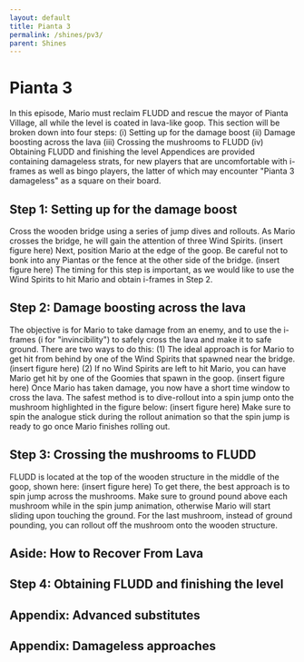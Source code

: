 ```yaml
---
layout: default 
title: Pianta 3
permalink: /shines/pv3/
parent: Shines
---
```

# Pianta 3
In this episode, Mario must reclaim FLUDD and rescue the mayor of Pianta Village, all while the level is coated in lava-like goop. This section will be broken down into four steps:
(i) Setting up for the damage boost
(ii) Damage boosting across the lava
(iii) Crossing the mushrooms to FLUDD
(iv) Obtaining FLUDD and finishing the level
Appendices are provided containing damageless strats, for new players that are uncomfortable with i-frames as well as bingo players, the latter of which may encounter "Pianta 3 damageless" as a square on their board.

## Step 1: Setting up for the damage boost
Cross the wooden bridge using a series of jump dives and rollouts. As Mario crosses the bridge, he will gain the attention of three Wind Spirits.
(insert figure here)
Next, position Mario at the edge of the goop. Be careful not to bonk into any Piantas or the fence at the other side of the bridge.
(insert figure here)
The timing for this step is important, as we would like to use the Wind Spirits to hit Mario and obtain i-frames in Step 2.

## Step 2: Damage boosting across the lava
The objective is for Mario to take damage from an enemy, and to use the i-frames (i for "invincibility") to safely cross the lava and make it to safe ground. There are two ways to do this:
(1) The ideal approach is for Mario to get hit from behind by one of the Wind Spirits that spawned near the bridge.
(insert figure here)
(2) If no Wind Spirits are left to hit Mario, you can have Mario get hit by one of the Goomies that spawn in the goop.
(insert figure here)
Once Mario has taken damage, you now have a short time window to cross the lava. The safest method is to dive-rollout into a spin jump onto the mushroom highlighted in the figure below:
(insert figure here)
Make sure to spin the analogue stick during the rollout animation so that the spin jump is ready to go once Mario finishes rolling out.

## Step 3: Crossing the mushrooms to FLUDD
FLUDD is located at the top of the wooden structure in the middle of the goop, shown here:
(insert figure here)
To get there, the best approach is to spin jump across the mushrooms. Make sure to ground pound above each mushroom while in the spin jump animation, otherwise Mario will start sliding upon touching the ground.
For the last mushroom, instead of ground pounding, you can rollout off the mushroom onto the wooden structure.

## Aside: How to Recover From Lava

## Step 4: Obtaining FLUDD and finishing the level

## Appendix: Advanced substitutes

## Appendix: Damageless approaches
